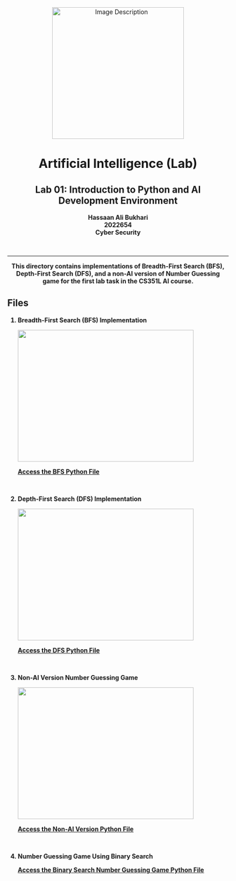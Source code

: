 <!-- Centered content -->
<div align="center">
  <!-- Image -->
  <img src="https://github.com/user-attachments/assets/aa697654-16be-4b74-9d79-e035dc95833d" alt="Image Description" width="300px">
  
  <!-- Title and Information -->
  <h1><strong>Artificial Intelligence (Lab)</strong></h1>
  <h2>Lab 01: Introduction to Python and AI Development Environment</h2>
  <p><strong>Hassaan Ali Bukhari</strong><br><strong>2022654</><br><strong>Cyber Security</strong></p>
  <br>
</div>

<!-- Separator -->
<hr>


<div align="center">
<strong>
    
This directory contains implementations of Breadth-First Search (BFS), Depth-First Search (DFS), and a non-AI version of Number Guessing game for the first lab task in the CS351L AI course.

</strong>
</div>


## Files

1. **Breadth-First Search (BFS) Implementation**  

    <img src="https://upload.wikimedia.org/wikipedia/commons/4/46/Animated_BFS.gif" width="400" height="300" />
   
   [Access the BFS Python File](Hassaan_Ali_Bukhari_CS351L_Lab01_BFS.py)
  
 <br>

2. **Depth-First Search (DFS) Implementation**  

    <img src="https://upload.wikimedia.org/wikipedia/commons/7/7f/Depth-First-Search.gif" width="400" height="300" />

   [Access the DFS Python File](Hassaan_Ali_Bukhari_CS351L_Lab01_DFS.py)

<br>

3. **Non-AI Version Number Guessing Game**  

    <img src="https://media0.giphy.com/media/v1.Y2lkPTc5MGI3NjExZG8zN3p5OTYzNXRkdDIyOHExZDE3ODJrNGMyNDNla2libWtjeXB4cyZlcD12MV9pbnRlcm5hbF9naWZfYnlfaWQmY3Q9Zw/uSeXREed0RSfcTseo0/giphy.webp" width="400" height="300" />

   [Access the Non-AI Version Python File](Hassaan_Ali_Bukhari_CS351L_Lab01_Non-AI%20Version.py)

<br>

4. **Number Guessing Game Using Binary Search**

    [Access the Binary Search Number Guessing Game Python File](Hassaan_Ali_Bukhari_CS351L_Lab01_Number_Guessing_Game.py)